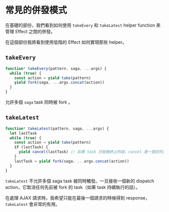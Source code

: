 # 常見的併發模式

在基礎的部份，我們看到如何使用 `takeEvery` 和 `takeLatest` helper function 來管理 Effect 之間的併發。

在這個部份我將看到使用低階的 Effect 如何實現那些 helper。

## `takeEvery`

```javascript
function* takeEvery(pattern, saga, ...args) {
  while (true) {
    const action = yield take(pattern)
    yield fork(saga, ...args.concat(action))
  }
}
```

允許多個 `saga` task 同時被 fork 。

## `takeLatest`

```javascript
function* takeLatest(pattern, saga, ...args) {
  let lastTask
  while (true) {
    const action = yield take(pattern)
    if (lastTask) {
      yield cancel(lastTask) // 如果 task 已經被終止的話，cancel 是一個空的操作
    }
    lastTask = yield fork(saga, ...args.concat(action))
  }
}
```

`takeLatest` 不允許多個 saga task 被同時觸發。一旦接收一個新的 dispatch action，它取消任何先前被 fork 的 task（如果 task 持續執行的話）。

在處理 AJAX 請求時，我希望只能在最後一個請求的時候得到 response，`takeLatest` 會非常的有用。
